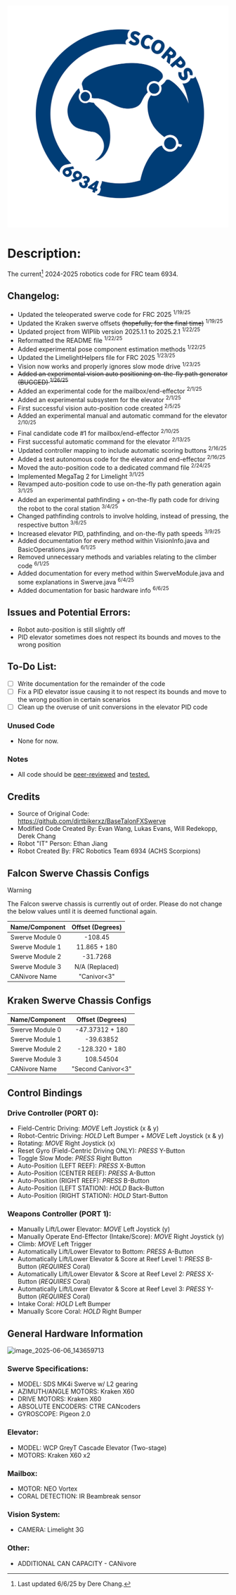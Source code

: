 ![](TeamLogo6934.png)

# Description: 
The current[^1] 2024-2025 robotics code for FRC team 6934.

## Changelog:  
- Updated the teleoperated swerve code for FRC 2025 <sup>1/19/25</sup>
- Updated the Kraken swerve offsets ~~(hopefully, for the final time)~~ <sup>1/19/25</sup>
- Updated project from WIPlib version 2025.1.1 to 2025.2.1 <sup>1/22/25</sup>
- Reformatted the README file <sup>1/22/25</sup>
- Added experimental pose component estimation methods <sup>1/22/25</sup>
- Updated the LimelightHelpers file for FRC 2025 <sup>1/23/25</sup>
- Vision now works and properly ignores slow mode drive <sup>1/23/25</sup>
- ~~Added an experimental vision auto positioning on-the-fly path generator (BUGGED) <sup>1/26/25</sup>~~
- Added an experimental code for the mailbox/end-effector <sup>2/1/25</sup>
- Added an experimental subsystem for the elevator <sup>2/1/25</sup>
- First successful vision auto-position code created <sup>2/5/25</sup>
- Added an experimental manual and automatic command for the elevator <sup>2/10/25</sup>
- Final candidate code #1 for mailbox/end-effector <sup>2/10/25</sup>
- First successful automatic command for the elevator <sup>2/13/25</sup>
- Updated controller mapping to include automatic scoring buttons <sup>2/16/25</sup>
- Added a test autonomous code for the elevator and end-effector <sup>2/16/25</sup>
- Moved the auto-position code to a dedicated command file <sup>2/24/25</sup>
- Implemented MegaTag 2 for Limelight <sup>3/1/25</sup>
- Revamped auto-position code to use on-the-fly path generation again <sup>3/1/25</sup>
- Added an experimental pathfinding + on-the-fly path code for driving the robot to the coral station <sup>3/4/25</sup>
- Changed pathfinding controls to involve holding, instead of pressing, the respective button <sup>3/6/25</sup>
- Increased elevator PID, pathfinding, and on-the-fly path speeds <sup>3/9/25</sup>
- Added documentation for every method within VisionInfo.java and BasicOperations.java <sup>6/1/25</sup>
- Removed unnecessary methods and variables relating to the climber code <sup>6/1/25</sup>
- Added documentation for every method within SwerveModule.java and some explanations in Swerve.java <sup>6/4/25</sup>
- Added documentation for basic hardware info <sup>6/6/25</sup>

## Issues and Potential Errors:   
- Robot auto-position is still slightly off
- PID elevator sometimes does not respect its bounds and moves to the wrong position

## To-Do List:  
- [ ] Write documentation for the remainder of the code
- [ ] Fix a PID elevator issue causing it to not respect its bounds and move to the wrong position in certain scenarios
- [ ] Clean up the overuse of unit conversions in the elevator PID code

### Unused Code  
- None for now. 

### Notes  
- All code should be <ins>peer-reviewed</ins> and <ins>tested</inv>. 

## Credits  
- Source of Original Code: https://github.com/dirtbikerxz/BaseTalonFXSwerve  
- Modified Code Created By: Evan Wang, Lukas Evans, Will Redekopp, Derek Chang
- Robot "IT" Person: Ethan Jiang
- Robot Created By: FRC Robotics Team 6934 (ACHS Scorpions)  

## Falcon Swerve Chassis Configs  
> [!WARNING]
> The Falcon swerve chassis is currently out of order. Please do not change the below values until it is deemed functional again.

| Name/Component | Offset (Degrees) |
| :--- | :---: |
| Swerve Module 0 | -108.45 |
| Swerve Module 1 | 11.865 + 180 |
| Swerve Module 2 | -31.7268 |
| Swerve Module 3 | N/A (Replaced) |
| CANivore Name | "Canivor<3" |

## Kraken Swerve Chassis Configs  

| Name/Component | Offset (Degrees) |
| :--- | :---: |
| Swerve Module 0 | -47.37312 + 180 |
| Swerve Module 1 | -39.63852 |
| Swerve Module 2 | -128.320 + 180 |
| Swerve Module 3 | 108.54504 |
| CANivore Name | "Second Canivor<3" |

## Control Bindings  
### Drive Controller (**PORT 0**):   
- Field-Centric Driving: *MOVE* Left Joystick (x & y)  
- Robot-Centric Driving: *HOLD* Left Bumper + *MOVE* Left Joystick (x & y)  
- Rotating: *MOVE* Right Joystick (x)  
- Reset Gyro (Field-Centric Driving ONLY): *PRESS* Y-Button  
- Toggle Slow Mode: *PRESS* Right Button
- Auto-Position (LEFT REEF): *PRESS* X-Button
- Auto-Position (CENTER REEF): *PRESS* A-Button
- Auto-Position (RIGHT REEF): *PRESS* B-Button
- Auto-Position (LEFT STATION): *HOLD* Back-Button
- Auto-Position (RIGHT STATION): *HOLD* Start-Button

### Weapons Controller (**PORT 1**):
- Manually Lift/Lower Elevator: *MOVE* Left Joystick (y)
- Manually Operate End-Effector (Intake/Score): *MOVE* Right Joystick (y)
- Climb: *MOVE* Left Trigger
- Automatically Lift/Lower Elevator to Bottom: *PRESS* A-Button
- Automatically Lift/Lower Elevator & Score at Reef Level 1: *PRESS* B-Button (*REQUIRES* Coral)
- Automatically Lift/Lower Elevator & Score at Reef Level 2: *PRESS* X-Button (*REQUIRES* Coral)
- Automatically Lift/Lower Elevator & Score at Reef Level 3: *PRESS* Y-Button (*REQUIRES* Coral)
- Intake Coral: *HOLD* Left Bumper
- Manually Score Coral: *HOLD* Right Bumper

## General Hardware Information
![image_2025-06-06_143659713](https://github.com/user-attachments/assets/4d4adca3-e970-4c08-bf01-6268d5ed9d7c)
### Swerve Specifications:
- MODEL: SDS MK4i Swerve w/ L2 gearing
- AZIMUTH/ANGLE MOTORS: Kraken X60
- DRIVE MOTORS: Kraken X60
- ABSOLUTE ENCODERS: CTRE CANcoders
- GYROSCOPE: Pigeon 2.0
### Elevator:
- MODEL: WCP GreyT Cascade Elevator (Two-stage)
- MOTORS: Kraken X60 x2
### Mailbox:
- MOTOR: NEO Vortex
- CORAL DETECTION: IR Beambreak sensor
### Vision System:
- CAMERA: Limelight 3G
### Other:
- ADDITIONAL CAN CAPACITY - CANivore

[^1]: Last updated 6/6/25 by Dere Chang.


